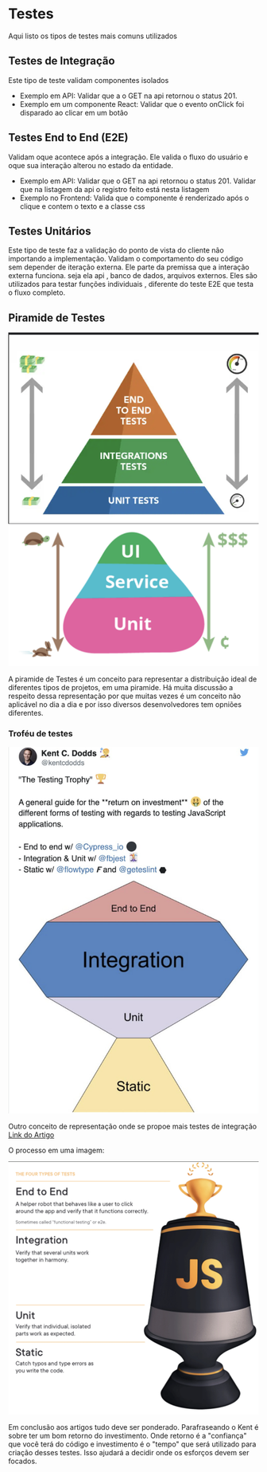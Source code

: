 # Testes

Aqui listo os tipos de testes mais comuns utilizados

## Testes de Integração

Este tipo de teste validam componentes isolados

- Exemplo em API:
  Validar que a o GET na api retornou o status 201.
- Exemplo em um componente React:
  Validar que o evento onClick foi disparado ao clicar em um botão

## Testes End to End (E2E)

Validam oque acontece após a integração. Ele valida o fluxo do usuário e oque sua interação alterou no estado da entidade.

- Exemplo em API:
  Validar que o GET na api retornou o status 201.
  Validar que na listagem da api o registro feito está nesta listagem
- Exemplo no Frontend:
  Valida que o componente é renderizado após o clique e contem o texto e a classe css

## Testes Unitários

Este tipo de teste faz a validação do ponto de vista do cliente não importando a implementação. Validam o comportamento do seu código sem depender de iteração externa. Ele parte da premissa que a interação externa funciona. seja ela api , banco de dados,
arquivos externos.
Eles são utilizados para testar funções individuais , diferente do teste E2E que testa o fluxo completo.

## Piramide de Testes

![pyramid-alter](assets/images/pyramid2.png)
![pyramid](assets/images/pyramid.png)


A piramide de Testes é um conceito para representar a distribuição ideal de diferentes tipos de projetos, em uma piramide.
Há muita discussão a respeito dessa representação por que muitas vezes é um conceito
não aplicável no dia a dia e por isso diversos desenvolvedores tem opniões diferentes.



### Troféu de testes

![Troféu](assets/images/testingtrophy.png)

Outro conceito de representação onde se propoe mais testes de integração
[Link do Artigo](https://kentcdodds.com/blog/the-testing-trophy-and-testing-classifications?_gl=1*1vfx89b*_ga*NzY2Mzc0ODE5LjE3MzI1ODE5NTk.*_ga_37GXT4VGQK*MTczMjYxMjM5My4yLjEuMTczMjYxNTUzNS4wLjAuMA..)

O processo em uma imagem:

![Process](/assets/images/trophyprocess.png)

Em conclusão aos artigos tudo deve ser ponderado. Parafraseando o Kent é sobre
ter um bom retorno do investimento. Onde retorno é a "confiança" que você terá do
código e investimento é o "tempo" que será utilizado para criação desses testes.
Isso ajudará a decidir onde os esforços devem ser focados.
